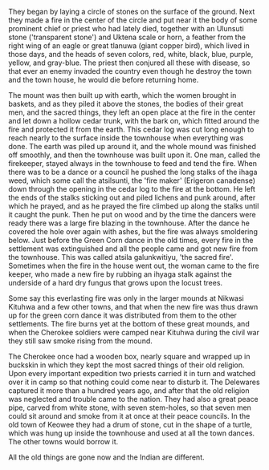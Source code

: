 They began by laying a circle of stones on the surface of the ground. Next they made a fire in the center of the circle and put near it the body of some prominent chief or priest who had lately died, together with an Ulunsuti stone ('transparent stone') and Uktena scale or horn, a feather from the right wing of an eagle or great tlanuwa (giant copper bird), which lived in those days, and the heads of seven colors, red, white, black, blue, purple, yellow, and gray-blue. The priest then conjured all these with disease, so that ever an enemy invaded the country even though he destroy the town and the town house, he would die before returning home.

The mount was then built up with earth, which the women brought in baskets, and as they piled it above the stones, the bodies of their great men, and the sacred things, they left an open place at the fire in the center and let down a hollow cedar trunk, with the bark on, which fitted around the fire and protected it from the earth. This cedar log was cut long enough to reach nearly to the surface inside the townhouse when everything was done. The earth was piled up around it, and the whole mound was finished off smoothly, and then the townhouse was built upon it. One man, called the firekeeper, stayed always in the townhouse to feed and tend the fire. When there was to be a dance or a council he pushed the long stalks of the ihaga weed, which some call the atsilsunti, the 'fire maker' (Erigeron canadense) down through the opening in the cedar log to the fire at the bottom. He left the ends of the stalks sticking out and piled lichens and punk around, after which he prayed, and as he prayed the fire climbed up along the stalks until it caught the punk. Then he put on wood and by the time the dancers were ready there was a large fire blazing in the townhouse. After the dance he covered the hole over again with ashes, but the fire was always smoldering below. Just before the Green Corn dance in the old times, every fire in the settlement was extinguished and all the people came and got new fire from the townhouse. This was called atsila galunkwitiyu, 'the sacred fire'. Sometimes when the fire in the house went out, the woman came to the fire keeper, who made a new fire by rubbing an ihyaga stalk against the underside of a hard dry fungus that grows upon the locust trees.

Some say this everlasting fire was only in the larger mounds at Nikwasi Kituhwa and a few other towns, and that when the new fire was thus drawn up for the green corn dance it was distributed from them to the other settlements. The fire burns yet at the bottom of these great mounds, and when the Cherokee soldiers were camped near Kituhwa during the civil war they still saw smoke rising from the mound.

The Cherokee once had a wooden box, nearly square and wrapped up in buckskin in which they kept the most sacred things of their old religion. Upon every important expedition two priests carried it in turn and watched over it in camp so that nothing could come near to disturb it. The Delewares captured it more than a hundred years ago, and after that the old religion was neglected and trouble came to the nation. They had also a great peace pipe, carved from white stone, with seven stem-holes, so that seven men could sit around and smoke from it at once at their peace councils. In the old town of Keowee they had a drum of stone, cut in the shape of a turtle, which was hung up inside the townhouse and used at all the town dances. The other towns would borrow it.

All the old things are gone now and the Indian are different.

